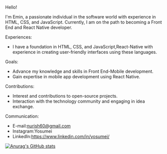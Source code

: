 Hello!

I'm Emin, a passionate individual in the software world with experience in HTML, CSS, and JavaScript. Currently, I am on the path to becoming a Front End and React Native developer.

Experiences:
- I have a foundation in HTML, CSS, and JavaScript,React-Native with experience in creating user-friendly interfaces using these languages.

Goals:
- Advance my knowledge and skills in Front End-Mobile development.
- Gain expertise in mobile app development using React Native.

Contributions:
- Interest and contributions to open-source projects.
- Interaction with the technology community and engaging in idea exchange.

Communication: 
- E-mail:nurish60@gmail.com 
- Instagram:Yosumei
- LinkedIn:https://www.linkedin.com/in/yosumei/




[![Anurag's GitHub stats](https://github-readme-stats.vercel.app/api?username=yosumei)](https://github.com/yosumei/github-readme-stats)
